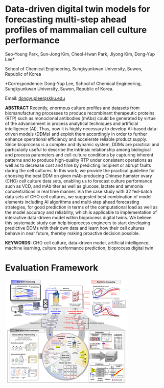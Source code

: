 # Data-driven digital twin models for forecasting multi-step ahead profiles of mammalian cell culture performance

Seo-Young Park, Sun-Jong Kim, Cheol-Hwan Park, Jiyong Kim, Dong-Yup Lee*

School of Chemical Engineering, Sungkyunkwan University, Suwon, Republic of Korea

*Correspondence: Dong-Yup Lee, School of Chemical Engineering, Sungkyunkwan University, Suwon, Republic of Korea.

Email: dongyuplee@skku.edu

**ABSTRACT**
Recently, enormous culture profiles and datasets from biomanufacturing processes to produce recombinant therapeutic proteins (RTP) such as monoclonal antibodies (mAbs) could be generated by virtue of the advancement in process analytical techniques and artificial intelligence (AI). Thus, now it is highly necessary to develop AI-based data-driven models (DDMs) and exploit them accordingly in order to further enhance operational efficiency and accelerate reliable product supply. Since bioprocess is a complex and dynamic system, DDMs are practical and particularly useful to describe the intrinsic relationship among biological and process parameters and cell culture conditions by capturing inherent patterns and to produce high-quality RTP under consistent operations as well as to decrease cost and time by predicting incipient or abrupt faults during the cell cultures. In this work, we provide the practical guideline for choosing the best DDM on given mAb-producing Chinese hamster ovary (CHO) cell culture data sets, enabling us to forecast culture performance such as VCD, and mAb titer as well as glucose, lactate and ammonia concentrations in real time manner. Via the case study with 32 fed-batch data sets of CHO cell cultures, we suggested best combination of model elements including AI algorithms and multi-step ahead forecasting strategies, for good prediction in terms of the computational load as well as the model accuracy and reliability, which is applicable to implementation of interactive data-driven model within bioprocess digital twins. We believe this systematic study can help bioprocess engineers to start developing predictive DDMs with their own data and learn how their cell cultures behave in near future, thereby making proactive decision possible.

**KEYWORDS:** CHO cell culture, data-driven model, artificial intelligence, machine learning, culture performance prediction, bioprocess digital twin

# Evaluation Framework

<img src="docs/Figure 1.png" width="400"/>


